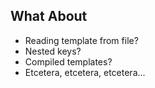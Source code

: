 ##  What About

* <!-- .element: class="fragment" --> Reading template from file?
* <!-- .element: class="fragment" --> Nested keys?
* <!-- .element: class="fragment" --> Compiled templates?
* <!-- .element: class="fragment" --> Etcetera, etcetera, etcetera...
